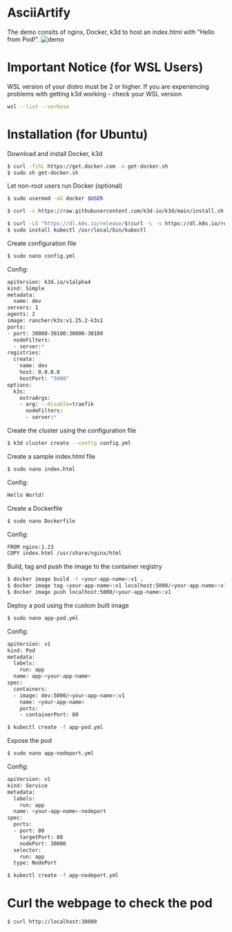 # AsciiArtify
The demo consits of nginx, Docker, k3d to host an index.html with "Hello from Pod!".
![demo](https://github.com/gidra39/AsciiArtify/assets/95176865/bc183010-0a56-4321-883d-70d1a402f345)

# Important Notice (for WSL Users)
WSL version of your distro must be 2 or higher. If you are experiencing problems with getting k3d working - check your WSL version

```bash
wsl --list --verbose
```

# Installation (for Ubuntu)
Download and install Docker, k3d
```bash
$ curl -fsSL https://get.docker.com -o get-docker.sh
$ sudo sh get-docker.sh
```
Let non-root users run Docker (optional)
```bash
$ sudo usermod -aG docker $USER
```

```bash
$ curl -s https://raw.githubusercontent.com/k3d-io/k3d/main/install.sh | bash
```
```bash
$ curl -LO "https://dl.k8s.io/release/$(curl -L -s https://dl.k8s.io/release/stable.txt)/bin/linux/amd64/kubectl"
$ sudo install kubectl /usr/local/bin/kubectl
```

Create configuration file
```bash
$ sudo nano config.yml
```
Config:
```bash
apiVersion: k3d.io/v1alpha4
kind: Simple
metadata:
  name: dev
servers: 1
agents: 2
image: rancher/k3s:v1.25.2-k3s1
ports:
- port: 30000-30100:30000-30100
  nodeFilters:
  - server:*
registries:
  create:
    name: dev
    host: 0.0.0.0
    hostPort: "5000"
options:
  k3s:
    extraArgs:
    - arg: --disable=traefik
      nodeFilters:
      - server:*
```

Create the cluster using the configuration file

```bash
$ k3d cluster create --config config.yml
```
Create a sample index.html file
```bash
$ sudo nano index.html
```
Config:
```bash
Hello World!
```
Create a Dockerfile
```bash
$ sudo nano Dockerfile
```
Config:
```bash
FROM nginx:1.23
COPY index.html /usr/share/nginx/html
```

Build, tag and push the image to the container registry
```bash
$ docker image build -t <your-app-name>:v1 .
$ docker image tag <your-app-name>:v1 localhost:5000/<your-app-name>:v1
$ docker image push localhost:5000/<your-app-name>:v1
```
Deploy a pod using the custom built image
```bash
$ sudo nano app-pod.yml
```
Config:
```bash
apiVersion: v1
kind: Pod
metadata:
  labels:
    run: app
  name: app-<your-app-name>
spec:
  containers:
  - image: dev:5000/<your-app-name>:v1
    name: <your-app-name>
    ports:
    - containerPort: 80
```
```bash
$ kubectl create -f app-pod.yml
```
Expose the pod
```bash
$ sudo nano app-nodeport.yml
```
Config:
```bash
apiVersion: v1
kind: Service
metadata:
  labels:
    run: app
  name: <your-app-name>-nodeport
spec:
  ports:
  - port: 80
    targetPort: 80
    nodePort: 30000
  selector:
    run: app
  type: NodePort
```
```bash
$ kubectl create -f app-nodeport.yml
```
# Curl the webpage to check the pod 
```bash
$ curl http://localhost:30000
```
